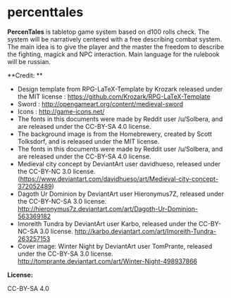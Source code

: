 # percenttales
**PercenTales** is tabletop game system based on d100 rolls check.
The system will be narratively centered with a free describing combat system. The main idea is to give the player and the master the freedom to describe the fighting, magick and NPC interaction.
Main language for the rulebook will be russian.
 
**Credit:
**
- Design template from RPG-LaTeX-Template by Krozark released under the MIT license :   https://github.com/Krozark/RPG-LaTeX-Template
- Sword : http://opengameart.org/content/medieval-sword
- Icons : http://game-icons.net/
- The fonts in this documents were made by Reddit user /u/Solbera, and are released under the CC-BY-SA 4.0 license.
- The background image is from the Homebrewery, created by Scott Tolksdorf, and is released under the MIT license.
- The fonts in this documents were made by Reddit user /u/Solbera, and are released under the CC-BY-SA 4.0 license.
- Medieval city concept by DeviantArt user davidhueso, released under the CC-BY-NC 3.0 license. (https://www.deviantart.com/davidhueso/art/Medieval-city-concept-372052489)
- Dagoth Ur Dominion by DeviantArt user Hieronymus7Z, released under the CC-BY-NC-SA 3.0 license. http://hieronymus7z.deviantart.com/art/Dagoth-Ur-Dominion-563369182
- Imoreith Tundra by DeviantArt user Karbo, released under the CC-BY-NC-SA 3.0 license. http://karbo.deviantart.com/art/Imoreith-Tundra-263257153
- Cover image: Winter Night by DeviantArt user TomPrante, released under the CC-BY-SA 3.0 license. http://tomprante.deviantart.com/art/Winter-Night-498937866
 
**License:**

CC-BY-SA 4.0
